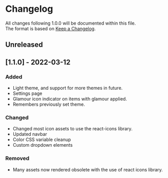 # Changelog
All changes following 1.0.0 will be documented within this file.  
The format is based on [Keep a Changelog](https://keepachangelog.com/en/1.0.0/).

## Unreleased

## [1.1.0] - 2022-03-12 

### Added 

- Light theme, and support for more themes in future.
- Settings page
- Glamour icon indicator on items with glamour applied.
- Remembers previously set theme. 

### Changed 

- Changed most icon assets to use the react-icons library.
- Updated navbar
- Color CSS variable cleanup
- Custom dropdown elements 

### Removed

- Many assets now rendered obsolete with the use of react icons library.